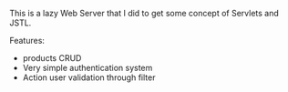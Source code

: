This is a lazy Web Server that I did to get some concept of Servlets and JSTL.

Features:
* products CRUD
* Very simple authentication system
* Action user validation through filter